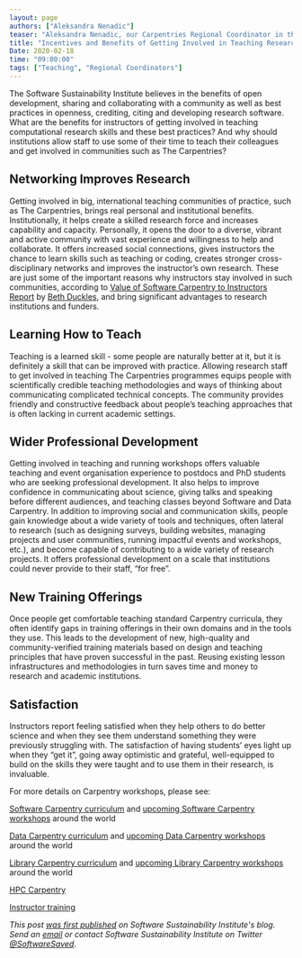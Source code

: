 ```yaml
---
layout: page
authors: ["Aleksandra Nenadic"]
teaser: "Aleksandra Nenadic, our Carpentries Regional Coordinator in the UK, and SSI's Training Lead shares why more should be involved in teaching coding and data science skills "
title: "Incentives and Benefits of Getting Involved in Teaching Researchers"
Date: 2020-02-18
time: "09:00:00"
tags: ["Teaching", "Regional Coordinators"]
---
```


The Software Sustainability Institute believes in the benefits of open development, sharing and collaborating with a community as well as best practices in openness, crediting, citing and developing research software. What are the benefits for instructors of getting involved in teaching computational research skills and these best practices? And why should institutions allow staff to use some of their time to teach their colleagues and get involved in communities such as The Carpentries?

## Networking Improves Research

Getting involved in big, international teaching communities of practice, such as The Carpentries, brings real personal and institutional benefits. Institutionally, it helps create a skilled research force and increases capability and capacity. Personally, it opens the door to a diverse, vibrant and active community with vast experience and willingness to help and collaborate. It offers increased social connections, gives instructors the chance to learn skills such as teaching or coding, creates stronger cross-disciplinary networks and improves  the instructor’s own research. These are just some of the important reasons why instructors stay involved in such communities, according to [Value of Software Carpentry to Instructors Report](https://software-carpentry.org/files/bib/duckles-instructor-engagement-2016.pdf) by [Beth Duckles](https://twitter.com/bduckles), and bring significant advantages to research institutions and funders.

## Learning How to Teach

Teaching is a learned skill - some people are naturally better at it, but it is definitely a skill that can be improved with practice. Allowing research staff to get involved in teaching The Carpentries programmes equips people with scientifically credible teaching methodologies and ways of thinking about communicating complicated technical concepts. The community provides friendly and constructive feedback about people’s teaching approaches that is often lacking in current academic settings.

## Wider Professional Development

Getting involved in teaching and running workshops offers valuable teaching and event organisation experience to postdocs and PhD students who are seeking professional development. It also helps to improve confidence in communicating about science, giving talks and speaking before different audiences, and teaching classes beyond Software and Data Carpentry. In addition to improving social and communication skills, people gain knowledge about a wide variety of tools and techniques, often lateral to research (such as designing surveys, building websites, managing projects and user communities, running impactful events and workshops, etc.), and become capable of contributing to a wide variety of research projects. It offers professional development on a scale that institutions could never provide to their staff, “for free”.

## New Training Offerings

Once people get comfortable teaching standard Carpentry curricula, they often identify gaps in training offerings in their own domains and in the tools they use. This leads to the development of new, high-quality and community-verified training materials based on design and teaching principles that have proven successful in the past. Reusing existing lesson infrastructures and methodologies in turn saves time and money to research and academic institutions.  

## Satisfaction

Instructors report feeling satisfied when they help others to do better science and when they see them understand something they were previously struggling with. The satisfaction of having students’ eyes light up when they “get it”, going away optimistic and grateful, well-equipped to build on the skills they were taught and to use them in their research, is invaluable.

For more details on Carpentry workshops, please see:

[Software Carpentry curriculum](https://software-carpentry.org/lessons/) and [upcoming Software Carpentry workshops](http://software-carpentry.org/workshops) around the world

[Data Carpentry curriculum](https://datacarpentry.org/lessons/) and [upcoming Data Carpentry workshops](https://datacarpentry.org/workshops-upcoming/) around the world

[Library Carpentry curriculum](https://librarycarpentry.org/lessons/) and [upcoming Library Carpentry workshops](https://librarycarpentry.org/upcoming_workshops/) around the world

[HPC Carpentry](https://hpc-carpentry.github.io/)

[Instructor training](https://www.software.ac.uk/programmes-and-events/carpentry-programmes/instructor-training)

_This post [was first published](https://software.ac.uk/blog/2019-07-12-highlights-carpentryconnect-manchester-2019) on Software Sustainability Institute's blog. Send  an [email](mailto:info%40software.ac.uk) or contact Software Sustainability Institute on Twitter [@SoftwareSaved](https://www.twitter.com/SoftwareSaved)_.
